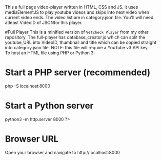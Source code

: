 This a full page video-player written in HTML, CSS and JS. It uses mediaElementJS to play youtube videos and skips into next video when current video ends. The video list are in category.json file. You'll will need atleast VideoID of JSONfor this player.

#Full Player
This is a minified version of `Vetcheck Player` from my other repository. The full-player has database_creator.js which can split the youtube_URL into VideoID, thumbnail and title which can be copied straight into category.json file. NOTE: this file will require a YouTube v3 API key.<br>
To host an HTML file using PHP or Python 3:

# Start a PHP server (recommended)
php -S localhost:8000

# Start a Python server
python3 -m http.server 8000
?>

# Browser URL
Open your browser and navigate to http://localhost:8000

